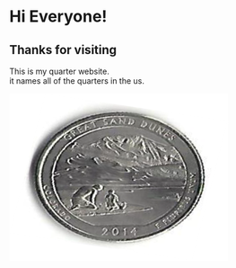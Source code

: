 # Hi Everyone!
## Thanks for visiting
This is my quarter website.  
it names all of the quarters in the us.

![](colorado_new.png)
